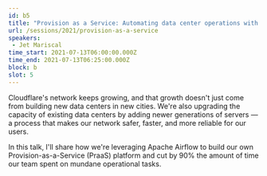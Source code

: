 ```yaml
---
id: b5
title: "Provision as a Service: Automating data center operations with Airflow at Cloudflare"
url: /sessions/2021/provision-as-a-service
speakers:
 - Jet Mariscal
time_start: 2021-07-13T06:00:00.000Z
time_end: 2021-07-13T06:25:00.000Z
block: b
slot: 5
---
```


Cloudflare's network keeps growing, and that growth doesn't just come from building new data centers in new cities. We're also upgrading the capacity of existing data centers by adding newer generations of servers — a process that makes our network safer, faster, and more reliable for our users.
 
 In this talk, I'll share how we're leveraging Apache Airflow to build our own Provision-as-a-Service (PraaS) platform and cut by 90% the amount of time our team spent on mundane operational tasks.